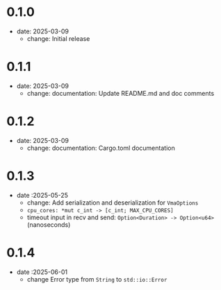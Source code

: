 # 0.1.0
 - date: 2025-03-09
    - change: Initial release
    
# 0.1.1
 - date: 2025-03-09
    - change: documentation: Update README.md and doc comments
# 0.1.2
 - date: 2025-03-09
    - change: documentation: Cargo.toml documentation

# 0.1.3
 - date :2025-05-25
   - change: Add serialization and deserialization for `VmaOptions`
   - `cpu_cores: *mut c_int -> [c_int; MAX_CPU_CORES]`
   - timeout input in recv and send: `Option<Duration> -> Option<u64>` (nanoseconds)

# 0.1.4
 - date :2025-06-01
   - change Error type from `String` to `std::io::Error`